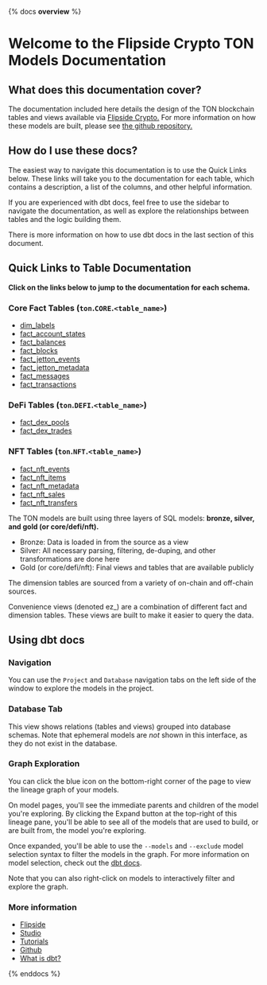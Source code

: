 {% docs __overview__ %}

# Welcome to the Flipside Crypto TON Models Documentation

## **What does this documentation cover?**
The documentation included here details the design of the TON blockchain tables and views available via [Flipside Crypto.](https://flipsidecrypto.xyz/) For more information on how these models are built, please see [the github repository.](https://github.com/flipsideCrypto/ton-models/)

## **How do I use these docs?**
The easiest way to navigate this documentation is to use the Quick Links below. These links will take you to the documentation for each table, which contains a description, a list of the columns, and other helpful information.

If you are experienced with dbt docs, feel free to use the sidebar to navigate the documentation, as well as explore the relationships between tables and the logic building them.

There is more information on how to use dbt docs in the last section of this document.

## **Quick Links to Table Documentation**

**Click on the links below to jump to the documentation for each schema.**

### Core Fact Tables (`ton`.`CORE`.`<table_name>`)
- [dim_labels](#!/model/model.ton_models.core__dim_labels)
- [fact_account_states](#!/model/model.ton_models.core__fact_account_states)
- [fact_balances](#!/model/model.ton_models.core__fact_balances)
- [fact_blocks](#!/model/model.ton_models.core__fact_blocks)
- [fact_jetton_events](#!/model/model.ton_models.core__fact_jetton_events)
- [fact_jetton_metadata](#!/model/model.ton_models.core__fact_jetton_metadata)
- [fact_messages](#!/model/model.ton_models.core__fact_messages)
- [fact_transactions](#!/model/model.ton_models.core__fact_transactions)

### DeFi Tables (`ton`.`DEFI`.`<table_name>`)
- [fact_dex_pools](#!/model/model.ton_models.defi__fact_dex_pools)
- [fact_dex_trades](#!/model/model.ton_models.defi__fact_dex_trades)

### NFT Tables (`ton`.`NFT`.`<table_name>`)
- [fact_nft_events](#!/model/model.ton_models.nft__fact_nft_events)
- [fact_nft_items](#!/model/model.ton_models.nft__fact_nft_items)
- [fact_nft_metadata](#!/model/model.ton_models.nft__fact_nft_metadata)
- [fact_nft_sales](#!/model/model.ton_models.nft__fact_nft_sales)
- [fact_nft_transfers](#!/model/model.ton_models.nft__fact_nft_transfers)


The TON models are built using three layers of SQL models: **bronze, silver, and gold (or core/defi/nft).**

- Bronze: Data is loaded in from the source as a view
- Silver: All necessary parsing, filtering, de-duping, and other transformations are done here
- Gold (or core/defi/nft): Final views and tables that are available publicly

The dimension tables are sourced from a variety of on-chain and off-chain sources.

Convenience views (denoted ez_) are a combination of different fact and dimension tables. These views are built to make it easier to query the data.

## **Using dbt docs**
### Navigation

You can use the ```Project``` and ```Database``` navigation tabs on the left side of the window to explore the models in the project.

### Database Tab

This view shows relations (tables and views) grouped into database schemas. Note that ephemeral models are *not* shown in this interface, as they do not exist in the database.

### Graph Exploration

You can click the blue icon on the bottom-right corner of the page to view the lineage graph of your models.

On model pages, you'll see the immediate parents and children of the model you're exploring. By clicking the Expand button at the top-right of this lineage pane, you'll be able to see all of the models that are used to build, or are built from, the model you're exploring.

Once expanded, you'll be able to use the ```--models``` and ```--exclude``` model selection syntax to filter the models in the graph. For more information on model selection, check out the [dbt docs](https://docs.getdbt.com/docs/model-selection-syntax).

Note that you can also right-click on models to interactively filter and explore the graph.


### **More information**
- [Flipside](https://flipsidecrypto.xyz/)
- [Studio](https://flipsidecrypto.xyz/studio/)
- [Tutorials](https://docs.flipsidecrypto.com/our-data/tutorials)
- [Github](https://github.com/FlipsideCrypto/ton-models)
- [What is dbt?](https://docs.getdbt.com/docs/introduction)

{% enddocs %}